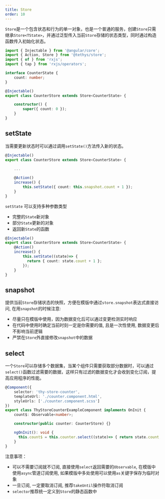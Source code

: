 ```yaml
---
title: Store
order: 10
---
```


`Store`是一个包含状态和行为的单一对象，也是一个普通的服务，创建`Store`只需继承`Store<TState>`，并通过泛型传入当前`Store`存储的状态类型，同时通过构造函数传入初始化状态。

```ts
import { Injectable } from '@angular/core';
import { Action, Store } from '@tethys/store';
import { of } from 'rxjs';
import { tap } from 'rxjs/operators';

interface CounterState {
    count: number;
}

@Injectable()
export class CounterStore extends Store<CounterState> {

    constructor() {
        super({ count: 0 });
    }
}
```

## setState

当需要更新状态时可以通过调用`setState()`方法传入新的状态。

```ts
@Injectable()
export class CounterStore extends Store<CounterState> {
    
    ...

    @Action()
    increase() {
        this.setState({ count: this.snapshot.count + 1 });
    }
}
```
`setState` 可以支持多种参数类型
- 完整的`State`新对象
- 部分`State`更新的对象
- 返回新`State`的函数

```ts
@Injectable()
export class CounterStore extends Store<CounterState> {
    @Action()
    increase() {
        this.setState((state)=> {
          return { count: state.count + 1 };
        });
    }
}
```

## snapshot
提供当前`Store`存储状态的快照，方便在模版中通过`store.snapshot`表达式直接访问, 在用`snapshot`的时候注意:
- 尽量只在模版中使用，因为数据变化后可以通过变更检测实时响应
- 在代码中使用时确定当前时刻一定是你需要的值, 且是一次性使用, 数据变更后不影响当前逻辑
- 严禁在`Store`外直接修改`snapshot`中的数据


## select
一个`Store`可以存储多个数据集，当某个组件只需要获取部分数据时，可以通过`select()`函数过滤需要的数据，这样只有过滤的数据变化才会收到变化订阅，提高应用程序的性能。

```ts
@Component({
    selector: 'thy-store-counter',
    templateUrl: './counter.component.html',
    styleUrls: ['./counter.component.scss']
})
export class ThyStoreCounterExampleComponent implements OnInit {
    count$: Observable<number>;

    constructor(public counter: CounterStore) {}

    ngOnInit(): void {
      this.count$ = this.counter.select((state)=> { return state.count; }))
    }
}
```

注意事项：
- 可以不需要订阅就不订阅, 直接使用`select`返回需要的`Observable`, 在模版中使用`async`管道订阅使用, 如果模版中多处使用可以使用`as`关键字保存为临时对象
- 一旦订阅, 一定要取消订阅, 推荐`takeUntil`操作符取消订阅
- `selector`推荐统一定义到`Store`的静态函数中
